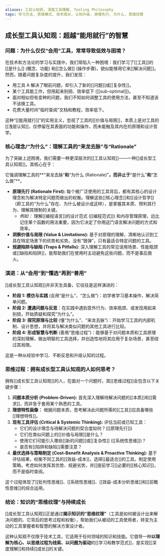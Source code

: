 ```yaml
---
aliases: 工具认知观, 深度工具理解, Tooling Philosophy
tags: 学习方法, 思维模式, 技术成长, 认知升级, 原理先行, 为什么, 思维纹理
---
```


## 成长型工具认知观：超越“能用就行”的智慧

### 问题：为什么仅仅“会用”工具，常常导致低效与困境？

在技术和方法论的学习与实践中，我们常陷入一种困境：我们学习了[[工具]]的[[是什么]] (概念、功能) 和[[怎么做]] (操作步骤)，貌似能够用它来[[解决问题]]。然而，随着问题复杂度的提升，我们发现：
*   用工具 A 解决了眼前问题，却引入了新的[[问题]]或[[复杂性]]。
*   某个工具能工作，但用起来别扭、效率低下 ([[sub-optimal]])。
*   面对相似但有变种的问题，我们不知如何调整工具的使用方法，甚至不知道该不该换工具。
*   花费大量时间“临时查阅”文档和教程，效率低下。

这种“[[能用就行]]”的实用主义，忽视了工具的[[价值与局限]]，本质上是对工具的[[浅层认知]]，仅停留在其表面的功能和操作，而未能触及其内在的原理和设计哲学。

### 核心理念/“为什么”：理解工具的“来龙去脉”与“Rationale”

为了突破上述困境，我们需要一种更深层次的[[工具认知观]]——一种[[成长型工具认知观]]。其核心在于：

它强调理解工具的**“来龙去脉”**和**“为什么 (Rationale)”**，而非止于**“是什么”**和**“怎么做”**。

*   **原理先行 (Rationale First):** 每个被广泛使用的工具背后，都有其核心的设计理念和为解决特定问题而做出的权衡。理解这些[[核心理念]]和[[设计哲学]]（即工具的“为什么”存在、为什么被设计成这样），是掌握其本质、预判其行为、理解其限制的关键。
    *   *例如：* 理解[[编程语言]]的设计范式 ([[编程范式]]) 和内存管理原理，远比记住某个函数的用法重要，因为它决定了你用这门语言解决问题的方式和效率。
*   **洞察价值与局限 (Value & Limitations):** 基于对原理的理解，清晰地认识到工具在特定场景下的优势和劣势。没有“银弹”，只有最适合特定问题的工具。
*   **规避陷阱与缺陷 (Traps & Pitfalls):** 深入理解工具的常见误用场景、性能瓶颈或[[缺陷和陷阱]]，能帮助我们在使用时主动避免这些问题，而不是事后救火。

### 演进：从“会用”到“懂选”再到“善用”

[[成长型工具认知观]]并非天生具备，它往往是这样演进的：
*   **阶段 1: 模仿与实践** (会用“是什么”、“怎么做”)：初学者学习基本操作，解决简单问题。
*   **阶段 2: 遭遇问题与反思**：在实践中遇到意外行为、效率瓶颈、或发现用起来别扭，开始质疑和探究“为什么”。
*   **阶段 3: 探究原理与比较** (懂“为什么”、“来龙去脉”)：开始学习工具的内部机制、设计思想，并将其与解决类似问题的其他工具进行比较。
*   **阶段 4: 形成智慧与判断** (善用“思维过程”)：能够基于对问题本质和工具原理的深刻理解，做出明智的工具选择，并创造性地将其应用于复杂场景，甚至绕过其局限。

这是一种从经验中学习、不断反思和升级认知的过程。

### 思维过程：拥有成长型工具认知观的人如何思考？

拥有[[成长型工具认知观]]的人，在面对一个问题时，其[[思维过程]]会包含以下关键步骤：

1.  **问题本质分析 (Problem-Driven):** 首先深入理解待解决问题的[[本质]]和[[需求]]，而非急于套用某个熟悉的工具。
2.  **理想特性画像：** 根据问题本质，思考解决此问题所需的[[工具]]应具备哪些[[理想特性]]。
3.  **现有工具评估 (Critical & Systemic Thinking):** 评估当前或已知工具：
    *   它们的设计理念与待解决问题的契合度如何？([[原理先行]])
    *   它们在类似问题上的[[价值与局限]]是什么？
    *   使用它们可能引入哪些[[新的问题]]或[[复杂性]] ([[系统性思维]])？
    *   是否有[[陷阱和缺陷]]需要注意？
4.  **最优选择与策略制定 (Cost-Benefit Analysis & Proactive Thinking):** 基于评估结果，权衡不同工具的[[效益-成本]]，选择[[最适合]]的工具。制定使用策略，考虑如何发挥其优势、规避劣势，并[[提前学习]]必要的[[核心知识]]，而不是临时查阅。

这个过程体现了[[批判性思维]]、[[系统性思维]]、[[效益-成本分析思维]]和[[前瞻性思维]]的综合运用。

### 结论：知识的“思维纹理”与持续成长

[[成长型工具认知观]]正是通过**揭示知识的“思维纹理”**（工具是如何被设计出来解决问题的、它背后的思考过程和权衡），帮助我们从被动的工具使用者，转变为主动的工具掌握者和智慧的解决方案设计者。

这种认知观不仅限于技术工具，它适用于任何领域的知识和技能。它倡导一种**以理解为核心、以思维过程为线索、以问题为驱动**的[[学习和教学范式]]，是实现[[深度理解]]和持续[[成长]]的关键。
